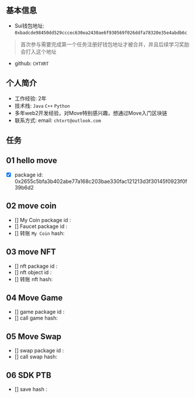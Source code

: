 ## 基本信息
- Sui钱包地址: `0xbadcde98450dd529cccec630ea2430ae6f930569f026ddfa78320e35e4abdb6c`
> 首次参与需要完成第一个任务注册好钱包地址才被合并，并且后续学习奖励会打入这个地址
- github: `CHTXRT`

## 个人简介
- 工作经验: 2年
- 技术栈: `Java` `C++` `Python`
- 多年web2开发经验，对Move特别感兴趣，想通过Move入门区块链
- 联系方式: email: `chtxrt@outlook.com` 

## 任务

##   01 hello move  
- [x] package id: 0x2655c5bfa3b402abe77a168c203bae330fac121213d3f30145f0923f0f39b6d2

##   02 move coin
- [] My Coin package id : 
- [] Faucet package id : 
- [] 转账 `My Coin` hash:

##   03 move NFT
- [] nft package id :
- [] nft object id : 
- [] 转账 nft  hash:

##   04 Move Game
- [] game package id :
- [] call game hash:

##   05 Move Swap
- [] swap package id :
- [] call swap hash:

##   06 SDK PTB
- [] save hash :
